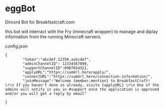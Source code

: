 # eggBot
Dircord Bot for Breakfastcraft.com

this bot will interract with the Fry (minecraft wrapper) to manage and diplay information from the running Minecraft servers. 


config.json 

```
{
        "token":"abcdef.12356.asbcdef",
        "adminChannelID": 12334567890,
        "supportChannelID":0987654321,
        "applyURL":"https://sumUrl.here/apply/",
        "connectURL":"https://sumUrl.here/connection-information/",
        "joinMessage":"Welcome {member.mention} to BreakfastCraft! \r\n If you haven't done so already, visite {applyURL} \r\n One of the admins will notify in you in #support once the application is approved and/or you will get a reply by email"
            
}
```
